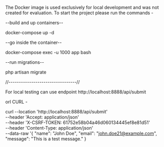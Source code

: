 The Docker image is used exclusively for local development and was 
not created for evaluation.
To start the project please run the commands -

--build and up containers--

docker-compose up -d

--go inside the container--

docker-compose exec -u 1000 app bash

--run migrations--

php artisan migrate

//---------------------------------//

For local testing can use endpoint
http://localhost:8888/api/submit

orl CURL -

curl --location 'http://localhost:8888/api/submit' \
--header 'Accept: application/json' \
--header 'X-CSRF-TOKEN: 61752e58b04a46d060134445ef8e81d51' \
--header 'Content-Type: application/json' \
--data-raw '{
"name": "John Doe",
"email": "john.doe21@example.com",
"message": "This is a test message."
}


